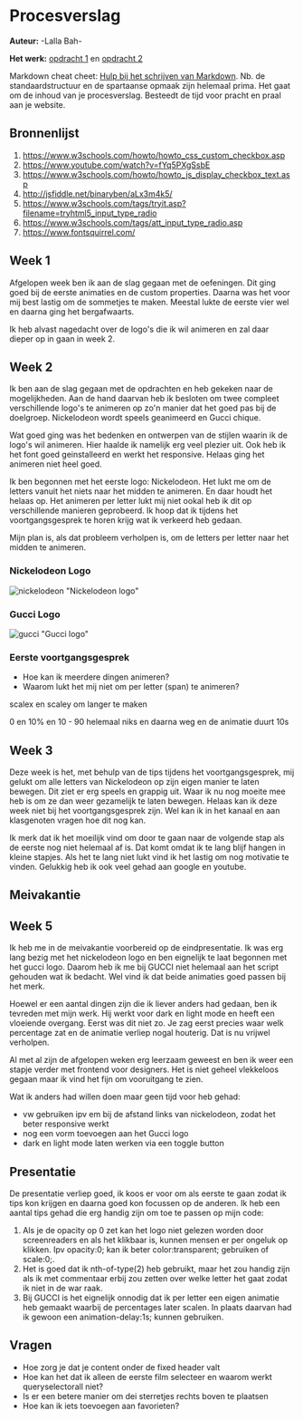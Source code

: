 # Procesverslag
**Auteur:** -Lalla Bah-

**Het werk:** [opdracht 1](opdracht1/index.html) en [opdracht 2](opdracht2/index.html)


Markdown cheat cheet: [Hulp bij het schrijven van Markdown](https://github.com/adam-p/markdown-here/wiki/Markdown-Cheatsheet). Nb. de standaardstructuur en de spartaanse opmaak zijn helemaal prima. Het gaat om de inhoud van je procesverslag. Besteedt de tijd voor pracht en praal aan je website.



## Bronnenlijst
1. https://www.w3schools.com/howto/howto_css_custom_checkbox.asp
2. https://www.youtube.com/watch?v=fYq5PXgSsbE
3. https://www.w3schools.com/howto/howto_js_display_checkbox_text.asp
4. http://jsfiddle.net/binaryben/aLx3m4k5/
5. https://www.w3schools.com/tags/tryit.asp?filename=tryhtml5_input_type_radio
6. https://www.w3schools.com/tags/att_input_type_radio.asp
7. https://www.fontsquirrel.com/



## Week 1

Afgelopen week ben ik aan de slag gegaan met de oefeningen. Dit ging goed bij de eerste animaties en de custom properties. Daarna was het voor mij best lastig om de sommetjes te maken. Meestal lukte de eerste vier wel en daarna ging het bergafwaarts. 

Ik heb alvast nagedacht over de logo's die ik wil animeren en zal daar dieper op in gaan in week 2. 

## Week 2
Ik ben aan de slag gegaan met de opdrachten en heb gekeken naar de mogelijkheden. Aan de hand daarvan heb ik besloten om twee compleet verschillende logo's te animeren op zo'n manier dat het goed pas bij de doelgroep. Nickelodeon wordt speels geanimeerd en Gucci chique.

Wat goed ging was het bedenken en ontwerpen van de stijlen waarin ik de logo's wil animeren. Hier haalde ik namelijk erg veel plezier uit. Ook heb ik het font goed geinstalleerd en werkt het responsive. Helaas ging het animeren niet heel goed. 

Ik ben begonnen met het eerste logo: Nickelodeon. Het lukt me om de letters vanuit het niets naar het midden te animeren. En daar houdt het helaas op. Het animeren per letter lukt mij niet ookal heb ik dit op verschillende manieren geprobeerd. Ik hoop dat ik tijdens het voortgangsgesprek te horen krijg wat ik verkeerd heb gedaan. 

Mijn plan is, als dat probleem verholpen is, om de letters per letter naar het midden te animeren. 

### Nickelodeon Logo
![nickelodeon](./images/Logo's_FvD_Lalla-01.png) "Nickelodeon logo"

### Gucci Logo
![gucci](../images/Logo's_FvD_Lalla-02.png) "Gucci logo"

### Eerste voortgangsgesprek
- Hoe kan ik meerdere dingen animeren?
- Waarom lukt het mij niet om per letter (span) te animeren?

scalex en scaley om langer te maken

0 en 10% en 10 - 90 helemaal niks en daarna weg
en de animatie duurt 10s

## Week 3

Deze week is het, met behulp van de tips tijdens het voortgangsgesprek, mij gelukt om alle letters van Nickelodeon op zijn eigen manier te laten bewegen. Dit ziet er erg speels en grappig uit. Waar ik nu nog moeite mee heb is om ze dan weer gezamelijk te laten bewegen. Helaas kan ik deze week niet bij het voortgangsgesprek zijn. Wel kan ik in het kanaal en aan klasgenoten vragen hoe dit nog kan.

Ik merk dat ik het moeilijk vind om door te gaan naar de volgende stap als de eerste nog niet helemaal af is. Dat komt omdat ik te lang blijf hangen in kleine stapjes. Als het te lang niet lukt vind ik het lastig om nog motivatie te vinden. Gelukkig heb ik ook veel gehad aan google en youtube.

## Meivakantie

## Week 5

Ik heb me in de meivakantie voorbereid op de eindpresentatie. Ik was erg lang bezig met het nickelodeon logo en ben eignelijk te laat begonnen met het gucci logo. Daarom heb ik me bij GUCCI niet helemaal aan het script gehouden wat ik bedacht. Wel vind ik dat beide animaties goed passen bij het merk.

Hoewel er een aantal dingen zijn die ik liever anders had gedaan, ben ik tevreden met mijn werk. Hij werkt voor dark en light mode en heeft een vloeiende overgang. Eerst was dit niet zo. Je zag eerst precies waar welk percentage zat en de animatie verliep nogal houterig. Dat is nu vrijwel verholpen.

Al met al zijn de afgelopen weken erg leerzaam geweest en ben ik weer een stapje verder met frontend voor designers. Het is niet geheel vlekkeloos gegaan maar ik vind het fijn om vooruitgang te zien. 

Wat ik anders had willen doen maar geen tijd voor heb gehad:
- vw gebruiken ipv em bij de afstand links van nickelodeon, zodat het beter responsive werkt
- nog een vorm toevoegen aan het Gucci logo
- dark en light mode laten werken via een toggle button

## Presentatie

De presentatie verliep goed, ik koos er voor om als eerste te gaan zodat ik tips kon krijgen en daarna goed kon focussen op de anderen. Ik heb een aantal tips gehad die erg handig zijn om toe te passen op mijn code:

1. Als je de opacity op 0 zet kan het logo niet gelezen worden door screenreaders en als het klikbaar is, kunnen mensen er per ongeluk op klikken. Ipv opacity:0; kan ik beter color:transparent; gebruiken of scale:0;.
2. Het is goed dat ik nth-of-type(2) heb gebruikt, maar het zou handig zijn als ik met commentaar erbij zou zetten over welke letter het gaat zodat ik niet in de war raak.
3. Bij GUCCI is het eignelijk onnodig dat ik per letter een eigen animatie heb gemaakt waarbij de percentages later scalen. In plaats daarvan had ik gewoon een animation-delay:1s; kunnen gebruiken. 


## Vragen
- Hoe zorg je dat je content onder de fixed header valt
- Hoe kan het dat ik alleen de eerste film selecteer en waarom werkt queryselectorall niet?
- Is er een betere manier om dei sterretjes rechts boven te plaatsen
- Hoe kan ik iets toevoegen aan favorieten?
